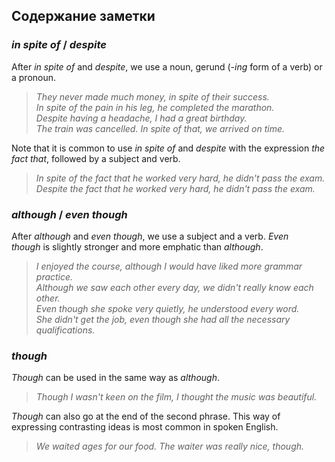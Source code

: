 ## Содержание заметки
### _in spite of_ / _despite_

After _in spite of_ and _despite_, we use a noun, gerund (-_ing_ form of a verb) or a pronoun.

> _They never made much money, in spite of their success.  
> In spite of the pain in his leg, he completed the marathon.  
> Despite having a headache, I had a great birthday.  
> The train was cancelled. In spite of that, we arrived on time._

Note that it is common to use _in spite of_ and _despite_ with the expression _the fact that_, followed by a subject and verb.

> _In spite of the fact that he worked very hard, he didn't pass the exam.  
> Despite the fact that he worked very hard, he didn't pass the exam._

### _although_ / _even though_

After _although_ and _even though_, we use a subject and a verb. _Even though_ is slightly stronger and more emphatic than _although_.

> _I enjoyed the course, although I would have liked more grammar practice.  
> Although we saw each other every day, we didn't really know each other.  
> Even though she spoke very quietly, he understood every word.  
> She didn't get the job, even though she had all the necessary qualifications._

### _though_

_Though_ can be used in the same way as _although_. 

> _Though I wasn't keen on the film, I thought the music was beautiful._

_Though_ can also go at the end of the second phrase. This way of expressing contrasting ideas is most common in spoken English.

> _We waited ages for our food. The waiter was really nice, though._